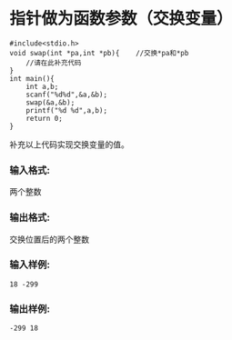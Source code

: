 # 指针做为函数参数（交换变量）
```
#include<stdio.h>
void swap(int *pa,int *pb){    //交换*pa和*pb
    //请在此补充代码
}
int main(){
    int a,b;
    scanf("%d%d",&a,&b);
    swap(&a,&b);
    printf("%d %d",a,b);
    return 0;
}
```
补充以上代码实现交换变量的值。
### 输入格式:
两个整数
### 输出格式:
交换位置后的两个整数
### 输入样例:
```in
18 -299
```
### 输出样例:
```out
-299 18
```

